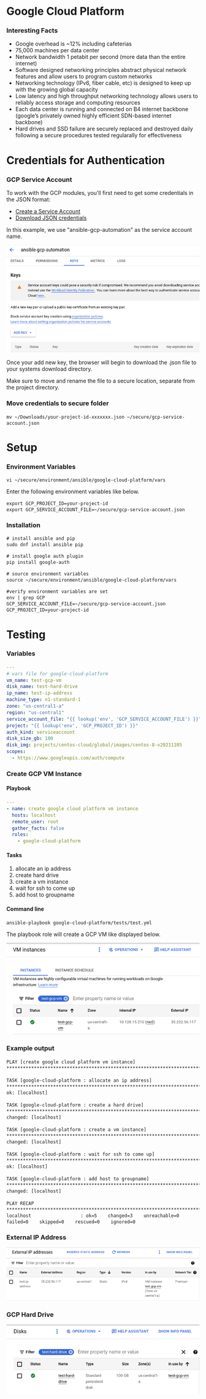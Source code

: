 Google Cloud Platform
=========

### Interesting Facts

- Google overhead is ~12% including cafeterias
- 75,000 machines per data center
- Network bandwidth 1 petabit per second (more data than the entire internet)
- Software designed networking principles abstract physical network features and allow users to program custom networks
- Networking technology (IPv6, fiber cable, etc) is designed to keep up with the growing global capacity
- Low latency and high throughput networking technology allows users to reliably access storage and computing resources
- Each data center is running and connected on B4 internet backbone (google’s privately owned highly efficient SDN-based internet backbone)
- Hard drives and SSD failure are securely replaced and destroyed daily following a secure procedures tested regularally for effectiveness


# Credentials for Authentication

### GCP Service Account

To work with the GCP modules, you’ll first need to get some credentials in the JSON format:

- [Create a Service Account](https://developers.google.com/identity/protocols/OAuth2ServiceAccount#creatinganaccount)
- [Download JSON credentials](https://support.google.com/cloud/answer/6158849?hl=en&ref_topic=6262490#serviceaccounts)

In this example, we use "ansible-gcp-automation" as the service account name.

![alt text](https://github.com/emergeplatform/ansible/blob/main/docs/images/gcp-service-account-key.png?raw=true)

Once your add new key, the browser will begin to download the .json file to your systems download directory.

Make sure to move and rename the file to a secure location, separate from the project directory.

### Move credentials to secure folder

```
mv ~/Downloads/your-project-id-xxxxxxx.json ~/secure/gcp-service-account.json
```



# Setup

### Environment Variables
```
vi ~/secure/environment/ansible/google-cloud-platform/vars
```

Enter the following environment variables like below.

```
export GCP_PROJECT_ID=your-project-id
export GCP_SERVICE_ACCOUNT_FILE=~/secure/gcp-service-account.json
```

### Installation

```
# install ansible and pip
sudo dnf install ansible pip
```

```
# install google auth plugin
pip install google-auth
```

```
# source environment variables
source ~/secure/environment/ansible/google-cloud-platform/vars
```

```
#verify environment variables are set
env | grep GCP
GCP_SERVICE_ACCOUNT_FILE=~/secure/gcp-service-account.json
GCP_PROJECT_ID=your-project-id
```

# Testing 

### Variables

```yaml
---
# vars file for google-cloud-platform
vm_name: test-gcp-vm
disk_name: test-hard-drive
ip_name: test-ip-address
machine_type: n1-standard-1
zone: "us-central1-a"
region: "us-central1"
service_account_file: "{{ lookup('env', 'GCP_SERVICE_ACCOUNT_FILE') }}"
project: "{{ lookup('env', 'GCP_PROJECT_ID') }}"
auth_kind: serviceaccount
disk_size_gb: 100
disk_img: projects/centos-cloud/global/images/centos-8-v20211105
scopes:
  - https://www.googleapis.com/auth/compute
```

### Create GCP VM Instance

#### Playbook

```yml
---
- name: create google cloud platform vm instance
  hosts: localhost
  remote_user: root
  gather_facts: false
  roles:
    - google-cloud-platform
```

#### Tasks

1. allocate an ip address
2. create hard drive
3. create a vm instance
4. wait for ssh to come up
5. add host to groupname
 

#### Command line
```
ansible-playbook google-cloud-platform/tests/test.yml
```

The playbook role will create a GCP VM like displayed below.

![alt text](https://github.com/emergeplatform/ansible/blob/main/docs/images/gcp-test-vm.png?raw=true)

### Example output

```
PLAY [create google cloud platform vm instance] ***************************************************************************************************************************************************

TASK [google-cloud-platform : allocate an ip address] *********************************************************************************************************************************************
ok: [localhost]

TASK [google-cloud-platform : create a hard drive] ************************************************************************************************************************************************
changed: [localhost]

TASK [google-cloud-platform : create a vm instance] ***********************************************************************************************************************************************
changed: [localhost]

TASK [google-cloud-platform : wait for ssh to come up] ********************************************************************************************************************************************
ok: [localhost]

TASK [google-cloud-platform : add host to groupname] **********************************************************************************************************************************************
changed: [localhost]

PLAY RECAP ****************************************************************************************************************************************************************************************
localhost                  : ok=5    changed=3    unreachable=0    failed=0    skipped=0    rescued=0    ignored=0
```
### External IP Address
![alt text](https://github.com/emergeplatform/ansible/blob/main/docs/images/gcp-expternal-ip-address.png?raw=true)

### GCP Hard Drive
![alt text](https://github.com/emergeplatform/ansible/blob/main/docs/images/gcp-test-hd.png?raw=true)

